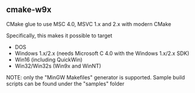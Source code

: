 ## cmake-w9x
CMake glue to use MSC 4.0, MSVC 1.x and 2.x with modern CMake

Specifically, this makes it possible to target

- DOS
- Windows 1.x/2.x (needs Microsoft C 4.0 with the Windows 1.x/2.x SDK)
- Win16 (including QuickWin)
- Win32/Win32s (Win9x and WinNT)

NOTE: only the "MinGW Makefiles" generator is supported. Sample build scripts can be found under the "samples" folder
